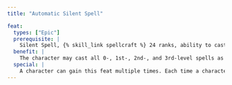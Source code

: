 ```yaml
---
title: "Automatic Silent Spell"

feat:
  types: ["Epic"]
  prerequisite: |
    Silent Spell, {% skill_link spellcraft %} 24 ranks, ability to cast 9th-level arcane or divine spells.
  benefit: |
    The character may cast all 0-, 1st-, 2nd-, and 3rd-level spells as silent spells without using higher-level spell slots.
  special: |
    A character can gain this feat multiple times. Each time a character takes the feat, the spells of his or her next three lowest spell levels can now be silenced with no adjustment to their spell slots. This feat doesn't increase the casting time for those spells that normally become full-round actions when cast in metamagic form. However, since bard spells can't be enhanced with the Silent Spell feat, they can't be affected by this feat either.
---
```


